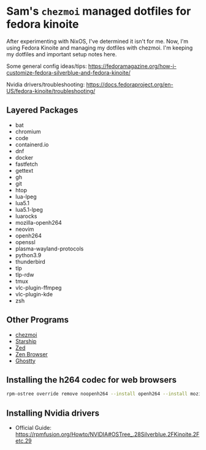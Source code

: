 # Sam's `chezmoi` managed dotfiles for fedora kinoite

After experimenting with NixOS, I've determined it isn't for me. Now, I'm using Fedora Kinoite and managing my dotfiles with chezmoi. I'm keeping my dotfiles and important setup notes here.  

Some general config ideas/tips: https://fedoramagazine.org/how-i-customize-fedora-silverblue-and-fedora-kinoite/

Nvidia drivers/troubleshooting: https://docs.fedoraproject.org/en-US/fedora-kinoite/troubleshooting/

## Layered Packages 

- bat
- chromium
- code
- containerd.io
- dnf
- docker
- fastfetch
- gettext
- gh
- git
- htop
- lua-lpeg
- lua5.1
- lua5.1-lpeg
- luarocks
- mozilla-openh264
- neovim
- openh264
- openssl
- plasma-wayland-protocols
- python3.9
- thunderbird
- tlp
- tlp-rdw
- tmux
- vlc-plugin-ffmpeg
- vlc-plugin-kde
- zsh

## Other Programs

- [chezmoi](https://www.chezmoi.io/)
- [Starship](https://github.com/starship/starship)
- [Zed](https://zed.dev/)
- [Zen Browser](https://www.zen-browser.app/)
- [Ghostty](https://ghostty.org)

## Installing the h264 codec for web browsers

```bash
rpm-ostree override remove noopenh264 --install openh264 --install mozilla-openh264
```

## Installing Nvidia drivers
- Official Guide: https://rpmfusion.org/Howto/NVIDIA#OSTree_.28Silverblue.2FKinoite.2Fetc.29

